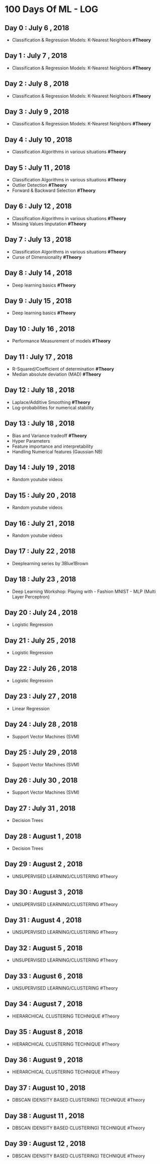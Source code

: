 # 100 Days Of ML - LOG

## Day 0 : July 6 , 2018
- Classification & Regression Models: K-Nearest Neighbors **#Theory** 

## Day 1 : July 7 , 2018
- Classification & Regression Models: K-Nearest Neighbors **#Theory** 

## Day 2 : July 8 , 2018
- Classification & Regression Models: K-Nearest Neighbors **#Theory** 

## Day 3 : July 9 , 2018
- Classification & Regression Models: K-Nearest Neighbors **#Theory** 

## Day 4 : July 10 , 2018
- Classification Algorithms in various situations **#Theory** 

## Day 5 : July 11 , 2018
- Classification Algorithms in various situations **#Theory** 
- Outlier Detection **#Theory**
- Forward & Backward Selection **#Theory**

## Day 6 : July 12 , 2018
- Classification Algorithms in various situations **#Theory** 
- Missing Values Imputation **#Theory**

## Day 7 : July 13 , 2018
- Classification Algorithms in various situations **#Theory** 
- Curse of Dimensionality **#Theory**

## Day 8 : July 14 , 2018
- Deep learning basics **#Theory**

## Day 9 : July 15 , 2018
- Deep learning basics **#Theory**

## Day 10 : July 16 , 2018
- Performance Measurement of models **#Theory**

## Day 11 : July 17 , 2018
- R-Squared/Coefficient of determination **#Theory**
- Median absolute deviation (MAD)  **#Theory**

## Day 12 : July 18 , 2018
- Laplace/Additive Smoothing  **#Theory**
- Log-probabilities for numerical stability

## Day 13 : July 18 , 2018
- Bias and Variance tradeoff **#Theory**
- Hyper Parameters
- Feature importance and interpretability
- Handling Numerical features (Gaussian NB)

## Day 14 : July 19 , 2018
- Random youtube videos 

## Day 15 : July 20 , 2018
- Random youtube videos 

## Day 16 : July 21 , 2018
- Random youtube videos 

## Day 17 : July 22 , 2018
- Deeplearning series by 3Blue1Brown

## Day 18 : July 23 , 2018
- Deep Learning Workshop: Playing with - Fashion MNIST - MLP (Multi Layer Perceptron)

## Day 20 : July 24 , 2018
- Logistic Regression

## Day 21 : July 25 , 2018
- Logistic Regression

## Day 22 : July 26 , 2018
- Logistic Regression

## Day 23 : July 27 , 2018
- Linear Regression

## Day 24 : July 28 , 2018
- Support Vector Machines (SVM)

## Day 25 : July 29 , 2018
- Support Vector Machines (SVM)

## Day 26 : July 30 , 2018
- Support Vector Machines (SVM)

## Day 27 : July 31 , 2018
- Decision Trees

## Day 28 : August 1 , 2018
- Decision Trees

## Day 29 : August 2 , 2018
- UNSUPERVISED LEARNING/CLUSTERING #Theory

## Day 30 : August 3 , 2018
- UNSUPERVISED LEARNING/CLUSTERING #Theory

## Day 31 : August 4 , 2018
- UNSUPERVISED LEARNING/CLUSTERING #Theory

## Day 32 : August 5 , 2018
- UNSUPERVISED LEARNING/CLUSTERING #Theory

## Day 33 : August 6 , 2018
- UNSUPERVISED LEARNING/CLUSTERING #Theory

## Day 34 : August 7 , 2018
- HIERARCHICAL CLUSTERING TECHNIQUE #Theory 

## Day 35 : August 8 , 2018
- HIERARCHICAL CLUSTERING TECHNIQUE #Theory 

## Day 36 : August 9 , 2018
- HIERARCHICAL CLUSTERING TECHNIQUE #Theory 

## Day 37 : August 10 , 2018
- DBSCAN (DENSITY BASED CLUSTERING) TECHNIQUE #Theory 

## Day 38 : August 11 , 2018
- DBSCAN (DENSITY BASED CLUSTERING) TECHNIQUE #Theory 

## Day 39 : August 12 , 2018
- DBSCAN (DENSITY BASED CLUSTERING) TECHNIQUE #Theory 
